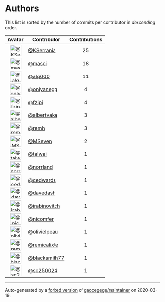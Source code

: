 # Authors

This list is sorted by the number of commits per contributor in _descending_ order.

Avatar|Contributor|Contributions
:-:|---|:-:
<img class='float-left rounded-1' src='https://avatars2.githubusercontent.com/u/26872252?v=4' width='36' height='36' alt='@KSerrania'>|[@KSerrania](https://github.com/KSerrania)|25
<img class='float-left rounded-1' src='https://avatars3.githubusercontent.com/u/7241?v=4' width='36' height='36' alt='@masci'>|[@masci](https://github.com/masci)|18
<img class='float-left rounded-1' src='https://avatars3.githubusercontent.com/u/19755?v=4' width='36' height='36' alt='@alq666'>|[@alq666](https://github.com/alq666)|11
<img class='float-left rounded-1' src='https://avatars0.githubusercontent.com/u/7731128?v=4' width='36' height='36' alt='@onlyanegg'>|[@onlyanegg](https://github.com/onlyanegg)|4
<img class='float-left rounded-1' src='https://avatars0.githubusercontent.com/u/3012076?v=4' width='36' height='36' alt='@fzipi'>|[@fzipi](https://github.com/fzipi)|4
<img class='float-left rounded-1' src='https://avatars0.githubusercontent.com/u/980842?v=4' width='36' height='36' alt='@albertvaka'>|[@albertvaka](https://github.com/albertvaka)|3
<img class='float-left rounded-1' src='https://avatars2.githubusercontent.com/u/1311477?v=4' width='36' height='36' alt='@remh'>|[@remh](https://github.com/remh)|3
<img class='float-left rounded-1' src='https://avatars2.githubusercontent.com/u/31497?v=4' width='36' height='36' alt='@MSeven'>|[@MSeven](https://github.com/MSeven)|2
<img class='float-left rounded-1' src='https://avatars1.githubusercontent.com/u/3237580?v=4' width='36' height='36' alt='@talwai'>|[@talwai](https://github.com/talwai)|1
<img class='float-left rounded-1' src='https://avatars2.githubusercontent.com/u/2253724?v=4' width='36' height='36' alt='@norrland'>|[@norrland](https://github.com/norrland)|1
<img class='float-left rounded-1' src='https://avatars3.githubusercontent.com/u/534685?v=4' width='36' height='36' alt='@cedwards'>|[@cedwards](https://github.com/cedwards)|1
<img class='float-left rounded-1' src='https://avatars1.githubusercontent.com/u/59497?v=4' width='36' height='36' alt='@davedash'>|[@davedash](https://github.com/davedash)|1
<img class='float-left rounded-1' src='https://avatars0.githubusercontent.com/u/289654?v=4' width='36' height='36' alt='@irabinovitch'>|[@irabinovitch](https://github.com/irabinovitch)|1
<img class='float-left rounded-1' src='https://avatars0.githubusercontent.com/u/5312195?v=4' width='36' height='36' alt='@nicomfer'>|[@nicomfer](https://github.com/nicomfer)|1
<img class='float-left rounded-1' src='https://avatars2.githubusercontent.com/u/4912500?v=4' width='36' height='36' alt='@olivielpeau'>|[@olivielpeau](https://github.com/olivielpeau)|1
<img class='float-left rounded-1' src='https://avatars2.githubusercontent.com/u/28675033?v=4' width='36' height='36' alt='@remicalixte'>|[@remicalixte](https://github.com/remicalixte)|1
<img class='float-left rounded-1' src='https://avatars0.githubusercontent.com/u/10585477?v=4' width='36' height='36' alt='@blacksmith77'>|[@blacksmith77](https://github.com/blacksmith77)|1
<img class='float-left rounded-1' src='https://avatars2.githubusercontent.com/u/8792243?v=4' width='36' height='36' alt='@sc250024'>|[@sc250024](https://github.com/sc250024)|1

---

Auto-generated by a [forked version](https://github.com/myii/maintainer) of [gaocegege/maintainer](https://github.com/gaocegege/maintainer) on 2020-03-19.
